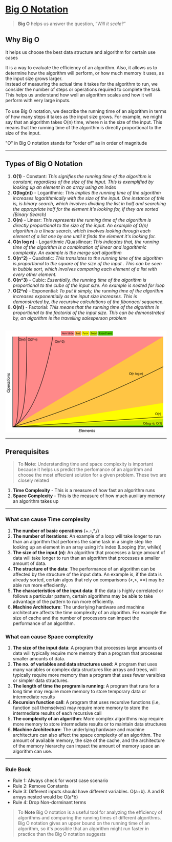 # [Big O Notation](https://en.wikipedia.org/wiki/Big_O_notation)

> **Big O** helps us answer the question, “_Will it scale?_” <br>

## Why Big O 
It helps us choose the best data structure and algorithm for certain use cases

It is a way to evaluate the efficiency of an algorithm. Also, it allows us to determine how the algorithm will perform, or how much memory it uses, as the input size grows larger. <br> Instead of measuring the actual time it takes for the algorithm to run, we consider the number of steps or operations required to complete the task. This helps us understand how well an algorithm scales and how it will perform with very large inputs. 
<br>  
To use Big O notation, we describe the running time of an algorithm in terms of how many steps it takes as the input size grows. For example, we might say that an algorithm takes O(n) time, where n is the size of the input. This means that the running time of the algorithm is directly proportional to the size of the input.

"O" in Big O notation stands for "order of" as in order of magnitude

<hr>

## Types of Big O Notation

 1. **O(1)** - Constant: _This signifies the running time of the algorithm is constant, regardless of the size of the input. This is exemplified by looking up an element in an array using an index_
 2. **O(log(n))** - Logarithmic: _This implies the running time of the algorithm increases logarithmically with the size of the input. One instance of this is, is binary search, which involves dividing the list in half and searching the appropriate half for the element it's looking for, if they are sorted (Binary Search)_
 3. **O(n)** - Linear: _This represents the running time of the algorithm is directly proportional to the size of the input. An example of O(n) algorithm is a linear search, which involves looking through each element of a list one by one until it finds the element it's looking for._
 4. **O(n log n)** - Logarithmic /Quasilinear: _This indicates that, the running time of the algorithm is a combination of linear and logarithmic complexity. An example is the merge sort algorithm_
 5. **O(n^2)** - Quadratic: _This translates to the running time of the algorithm is proportional to the square of the size of the input . This can be seen in bubble sort, which involves comparing each element of a list with every other element._
 6. **O(n^3)** - Cubic: _Essentially, the running time of the algorithm is proportional to the cube of the input size. An example is nested for loop_
 7. **O(2^n)** - Exponential: _To put it simply, the running time of the algorithm increases exponentially as the input size increases. This is demonstrated by, the recursive calculations of the fibonacci sequence._
 8. **O(n!)** - Factorial: _This means that the running time of the algorithm is proportional to the factorial of the input size. This can be demonstrated by, an algorithm is the travelling salesperson problem_

<br>
<img width="850"  src="./../assets/bigo-cheat-sheet.png" alt="Big O"/>

<hr>

## Prerequisites
> To **Note**: Understanding time and space complexity is important because it helps us predict the perfomance of an algorithm and choose the most effecient solution for a given problem. These two are closely related <br>
1. **Time Complexity** - This is a measure of how fast an algorithm runs
2. **Space Complexity** - This is the measure of how much auxiliary memory an algorithm takes up

<hr>

### What can cause Time complexity
1. **The number of basic operations** (+.-,*,/)
2. **The number of iterations**: An example of a loop will take longer to run than an algorithm that performs the same task in a single step like looking up an element in an array using it's index (Looping (for, while))
3. **The size of the input (n)**: An algorithm that processes a large amount of data will take longer to run than an algorithm that processes a smaller amount of data. 
4. **The structure of the data**: The performance of an algorithm can be affected by the structure of the input data. An example is, if the data is already sorted, certain algos that rely on comparisons (<,>, ==) may be able run more effeciently.
5. **The characteristics of the input data**: If the data is highly correlated or follows a particular pattern, certain algorithms may be able to take advantage of the pattern to run more efficiently.
6. **Machine Architecture**: The underlying hardware and machine architecture affects the time complexity of an algorithm. For example the size of cache and the number of processors can impact the performance of an algorithm.

### What can cause Space complexity
1. **The size of the input data**: A program that processes large amounts of data will typically require more memory than a program that processes smaller amounts of data.
2. **The no. of variables and data structures used**: A program that uses many variables or complex data structures like arrays and trees, will typically require more memory than a program that uses fewer varaibles or simpler data structures.
3. **The length of time the program is running**: A program that runs for a long time may require more memory to store temporary data or intermediate results
4. **Recursion function call**: A program that uses recursive functions (i.e, function call themselves) may require more memory to store the intermediate results of each recursive call
5. **The complexity of an algorithm**: More complex algorithms may require more memory to store intermediate results or to maintain data structures 
6. **Machine Architecture**: The underlying hardware and machine architecture can also affect the space complexity of an algorithm. The amount of available memory, the size of the cache, and the architecture of the memory hierarchy can impact the amount of memory space an algorithm can use.

<hr>

### Rule Book
* Rule 1: Always check for worst case scenario
* Rule 2: Remove Constants
* Rule 3: Different inputs should have different variables. O(a+b). A and B arrays nested would be O(a*b)
* Rule 4: Drop Non-dorminant terms


> To **Note** Big O notation is a useful tool for analyzing the efficiency of algorithms and comparing the running times of different algorithms. Big O notation gives an upper bound on the running time of an algorithm, so it's possible that an algorithm might run faster in practice than the Big O notation suggests
